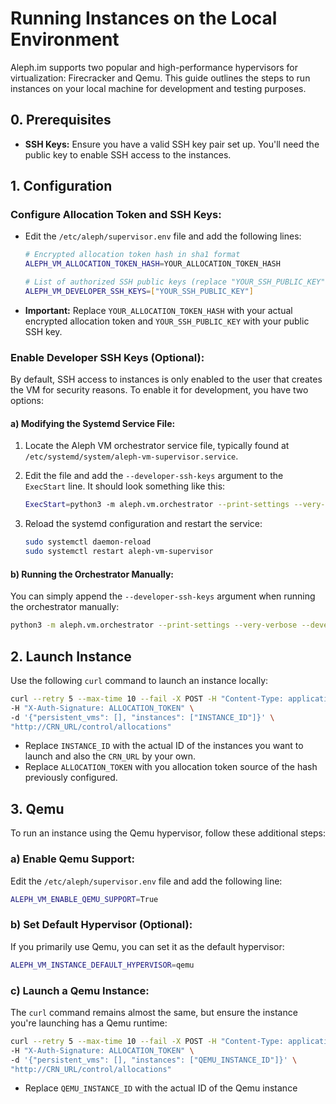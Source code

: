 # Running Instances on the Local Environment

Aleph.im supports two popular and high-performance hypervisors for virtualization: Firecracker and Qemu. This guide outlines the steps to run instances on your local machine for development and testing purposes.

## 0. Prerequisites

- **SSH Keys:** Ensure you have a valid SSH key pair set up. You'll need the public key to enable SSH access to the instances.

## 1. Configuration

### **Configure Allocation Token and SSH Keys:**

- Edit the `/etc/aleph/supervisor.env` file and add the following lines:

  ``` bash
  # Encrypted allocation token hash in sha1 format
  ALEPH_VM_ALLOCATION_TOKEN_HASH=YOUR_ALLOCATION_TOKEN_HASH

  # List of authorized SSH public keys (replace "YOUR_SSH_PUBLIC_KEY" with your actual key)
  ALEPH_VM_DEVELOPER_SSH_KEYS=["YOUR_SSH_PUBLIC_KEY"]
  ```

- **Important:** Replace `YOUR_ALLOCATION_TOKEN_HASH` with your actual encrypted allocation token and `YOUR_SSH_PUBLIC_KEY` with your public SSH key.


### **Enable Developer SSH Keys (Optional):**

By default, SSH access to instances is only enabled to the user that creates the VM for security reasons. To enable it for development, you have two options:

#### a) Modifying the Systemd Service File:

1. Locate the Aleph VM orchestrator service file, typically found at `/etc/systemd/system/aleph-vm-supervisor.service`.
2. Edit the file and add the `--developer-ssh-keys` argument to the `ExecStart` line. It should look something like this:

   ``` bash
   ExecStart=python3 -m aleph.vm.orchestrator --print-settings --very-verbose --developer-ssh-keys
   ```

3. Reload the systemd configuration and restart the service:

   ``` bash
   sudo systemctl daemon-reload
   sudo systemctl restart aleph-vm-supervisor
   ```

#### b) Running the Orchestrator Manually:

You can simply append the `--developer-ssh-keys` argument when running the orchestrator manually:

 ``` bash
 python3 -m aleph.vm.orchestrator --print-settings --very-verbose --developer-ssh-keys
 ```

## 2. Launch Instance

Use the following `curl` command to launch an instance locally:

 ``` bash
 curl --retry 5 --max-time 10 --fail -X POST -H "Content-Type: application/json" \
 -H "X-Auth-Signature: ALLOCATION_TOKEN" \
 -d '{"persistent_vms": [], "instances": ["INSTANCE_ID"]}' \
 "http://CRN_URL/control/allocations"
 ```

- Replace `INSTANCE_ID` with the actual ID of the instances you want to launch and also the `CRN_URL` by your own.
- Replace `ALLOCATION_TOKEN` with you allocation token source of the hash previously configured.

## 3. Qemu

To run an instance using the Qemu hypervisor, follow these additional steps:

### a) Enable Qemu Support:

Edit the `/etc/aleph/supervisor.env` file and add the following line:

 ``` bash
 ALEPH_VM_ENABLE_QEMU_SUPPORT=True
 ```

### b) Set Default Hypervisor (Optional):

If you primarily use Qemu, you can set it as the default hypervisor:

 ``` bash
 ALEPH_VM_INSTANCE_DEFAULT_HYPERVISOR=qemu
 ```

### c) Launch a Qemu Instance:

The `curl` command remains almost the same, but ensure the instance you're launching has a Qemu runtime:

 ``` bash
 curl --retry 5 --max-time 10 --fail -X POST -H "Content-Type: application/json" \
 -H "X-Auth-Signature: ALLOCATION_TOKEN" \
 -d '{"persistent_vms": [], "instances": ["QEMU_INSTANCE_ID"]}' \
 "http://CRN_URL/control/allocations"
 ```
   
- Replace `QEMU_INSTANCE_ID` with the actual ID of the Qemu instance
